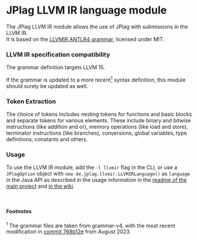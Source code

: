 # JPlag LLVM IR language module

The JPlag LLVM IR module allows the use of JPlag with submissions in the LLVM IR. <br>
It is based on the [LLVMIR ANTLR4 grammar](https://github.com/antlr/grammars-v4/tree/master/llvm-ir), licensed under MIT.

### LLVM IR specification compatibility

The grammar definition targets LLVM 15.

If the grammar is updated to a more recent<a href="#footnote-1"><sup>1</sup></a> syntax definition, this module should surely be updated as well.


### Token Extraction

The choice of tokens includes nesting tokens for functions and basic blocks and separate tokens for various elements.
These include binary and bitwise instructions (like addition and or), memory operations (like load and store), terminator instructions (like branches), conversions, global variables, type definitions, constants and others.


### Usage

To use the LLVM IR module, add the `-l llvmir` flag in the CLI, or use a `JPlagOption` object with `new de.jplag.llvmir.LLVMIRLanguage()` as `language` in the Java API as described in the usage information in the [readme of the main project](https://github.com/jplag/JPlag#usage) and [in the wiki](https://github.com/jplag/JPlag/wiki/1.-How-to-Use-JPlag).

<br>

#### Footnotes
<section id="footnote-1"><sup>1 </sup>The grammar files are taken from grammar-v4, with the most recent modification in <a href="https://github.com/antlr/grammars-v4/tree/768b12e1db509aa700a316e3eed1e23e8c4bdb06/llvm-ir">commit 768b12e</a> from August 2023.</section>